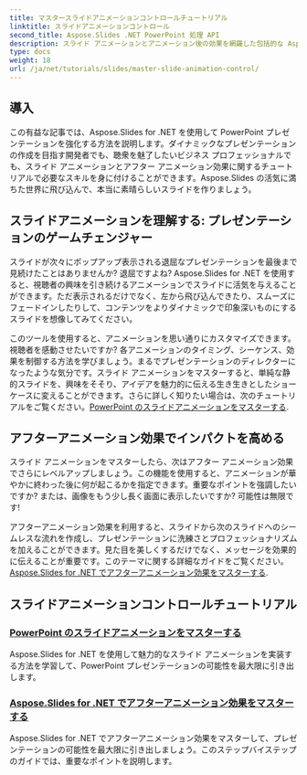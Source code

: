 ```yaml
---
title: マスタースライドアニメーションコントロールチュートリアル
linktitle: スライドアニメーションコントロール
second_title: Aspose.Slides .NET PowerPoint 処理 API
description: スライド アニメーションとアニメーション後の効果を網羅した包括的な Aspose.Slides for .NET チュートリアルを使用して、プレゼンテーションの可能性を最大限に引き出します。
type: docs
weight: 18
url: /ja/net/tutorials/slides/master-slide-animation-control/
---
```

## 導入

この有益な記事では、Aspose.Slides for .NET を使用して PowerPoint プレゼンテーションを強化する方法を説明します。ダイナミックなプレゼンテーションの作成を目指す開発者でも、聴衆を魅了したいビジネス プロフェッショナルでも、スライド アニメーションとアフター アニメーション効果に関するチュートリアルで必要なスキルを身に付けることができます。Aspose.Slides の活気に満ちた世界に飛び込んで、本当に素晴らしいスライドを作りましょう。


## スライドアニメーションを理解する: プレゼンテーションのゲームチェンジャー

スライドが次々にポップアップ表示される退屈なプレゼンテーションを最後まで見続けたことはありませんか? 退屈ですよね? Aspose.Slides for .NET を使用すると、視聴者の興味を引き続けるアニメーションでスライドに活気を与えることができます。ただ表示されるだけでなく、左から飛び込んできたり、スムーズにフェードインしたりして、コンテンツをよりダイナミックで印象深いものにするスライドを想像してみてください。 

このツールを使用すると、アニメーションを思い通りにカスタマイズできます。視聴者を感動させたいですか? 各アニメーションのタイミング、シーケンス、効果を制御する方法を学びましょう。まるでプレゼンテーションのディレクターになったような気分です。スライド アニメーションをマスターすると、単純な静的スライドを、興味をそそり、アイデアを魅力的に伝える生き生きとしたショーケースに変えることができます。さらに詳しく知りたい場合は、次のチュートリアルをご覧ください。[PowerPoint のスライドアニメーションをマスターする](./slide-animation-in-power-point/).

## アフターアニメーション効果でインパクトを高める

スライド アニメーションをマスターしたら、次はアフター アニメーション効果でさらにレベルアップしましょう。この機能を使用すると、アニメーションが華やかに終わった後に何が起こるかを指定できます。重要なポイントを強調したいですか? または、画像をもう少し長く画面に表示したいですか? 可能性は無限です!

アフターアニメーション効果を利用すると、スライドから次のスライドへのシームレスな流れを作成し、プレゼンテーションに洗練さとプロフェッショナリズムを加えることができます。見た目を美しくするだけでなく、メッセージを効果的に伝えることが重要です。このテーマに関する詳細なガイドをご覧ください。[Aspose.Slides for .NET でアフターアニメーション効果をマスターする](./control-after-animation-effects/). 

## スライドアニメーションコントロールチュートリアル
### [PowerPoint のスライドアニメーションをマスターする](./slide-animation-in-power-point/)
Aspose.Slides for .NET を使用して魅力的なスライド アニメーションを実装する方法を学習して、PowerPoint プレゼンテーションの可能性を最大限に引き出します。
### [Aspose.Slides for .NET でアフターアニメーション効果をマスターする](./control-after-animation-effects/)
Aspose.Slides for .NET でアフターアニメーション効果をマスターして、プレゼンテーションの可能性を最大限に引き出しましょう。このステップバイステップのガイドでは、重要なポイントを説明します。
